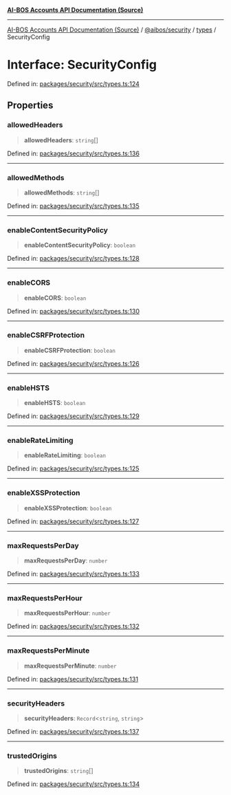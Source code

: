 [**AI-BOS Accounts API Documentation (Source)**](../../../../README.md)

***

[AI-BOS Accounts API Documentation (Source)](../../../../README.md) / [@aibos/security](../../README.md) / [types](../README.md) / SecurityConfig

# Interface: SecurityConfig

Defined in: [packages/security/src/types.ts:124](https://github.com/pohlai88/accounts/blob/48103fb36d28b2b9bfb33472b6de2f719773cde9/packages/security/src/types.ts#L124)

## Properties

### allowedHeaders

> **allowedHeaders**: `string`[]

Defined in: [packages/security/src/types.ts:136](https://github.com/pohlai88/accounts/blob/48103fb36d28b2b9bfb33472b6de2f719773cde9/packages/security/src/types.ts#L136)

***

### allowedMethods

> **allowedMethods**: `string`[]

Defined in: [packages/security/src/types.ts:135](https://github.com/pohlai88/accounts/blob/48103fb36d28b2b9bfb33472b6de2f719773cde9/packages/security/src/types.ts#L135)

***

### enableContentSecurityPolicy

> **enableContentSecurityPolicy**: `boolean`

Defined in: [packages/security/src/types.ts:128](https://github.com/pohlai88/accounts/blob/48103fb36d28b2b9bfb33472b6de2f719773cde9/packages/security/src/types.ts#L128)

***

### enableCORS

> **enableCORS**: `boolean`

Defined in: [packages/security/src/types.ts:130](https://github.com/pohlai88/accounts/blob/48103fb36d28b2b9bfb33472b6de2f719773cde9/packages/security/src/types.ts#L130)

***

### enableCSRFProtection

> **enableCSRFProtection**: `boolean`

Defined in: [packages/security/src/types.ts:126](https://github.com/pohlai88/accounts/blob/48103fb36d28b2b9bfb33472b6de2f719773cde9/packages/security/src/types.ts#L126)

***

### enableHSTS

> **enableHSTS**: `boolean`

Defined in: [packages/security/src/types.ts:129](https://github.com/pohlai88/accounts/blob/48103fb36d28b2b9bfb33472b6de2f719773cde9/packages/security/src/types.ts#L129)

***

### enableRateLimiting

> **enableRateLimiting**: `boolean`

Defined in: [packages/security/src/types.ts:125](https://github.com/pohlai88/accounts/blob/48103fb36d28b2b9bfb33472b6de2f719773cde9/packages/security/src/types.ts#L125)

***

### enableXSSProtection

> **enableXSSProtection**: `boolean`

Defined in: [packages/security/src/types.ts:127](https://github.com/pohlai88/accounts/blob/48103fb36d28b2b9bfb33472b6de2f719773cde9/packages/security/src/types.ts#L127)

***

### maxRequestsPerDay

> **maxRequestsPerDay**: `number`

Defined in: [packages/security/src/types.ts:133](https://github.com/pohlai88/accounts/blob/48103fb36d28b2b9bfb33472b6de2f719773cde9/packages/security/src/types.ts#L133)

***

### maxRequestsPerHour

> **maxRequestsPerHour**: `number`

Defined in: [packages/security/src/types.ts:132](https://github.com/pohlai88/accounts/blob/48103fb36d28b2b9bfb33472b6de2f719773cde9/packages/security/src/types.ts#L132)

***

### maxRequestsPerMinute

> **maxRequestsPerMinute**: `number`

Defined in: [packages/security/src/types.ts:131](https://github.com/pohlai88/accounts/blob/48103fb36d28b2b9bfb33472b6de2f719773cde9/packages/security/src/types.ts#L131)

***

### securityHeaders

> **securityHeaders**: `Record`\<`string`, `string`\>

Defined in: [packages/security/src/types.ts:137](https://github.com/pohlai88/accounts/blob/48103fb36d28b2b9bfb33472b6de2f719773cde9/packages/security/src/types.ts#L137)

***

### trustedOrigins

> **trustedOrigins**: `string`[]

Defined in: [packages/security/src/types.ts:134](https://github.com/pohlai88/accounts/blob/48103fb36d28b2b9bfb33472b6de2f719773cde9/packages/security/src/types.ts#L134)
